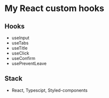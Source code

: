 # My React custom hooks
## Hooks
- useInput
- useTabs
- useTitle
- useClick
- useConfirm
- usePreventLeave

## Stack
- React, Typescipt, Styled-components
